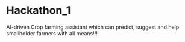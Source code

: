 # Hackathon_1
AI-driven Crop farming assistant which can predict, suggest and help smallholder farmers with all means!!! 
